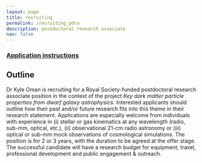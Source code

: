 ```yaml
---
layout: page
title: recruiting
permalink: /recruiting_pdra
description: postdoctoral research associate
nav: false
---
```


### [Application instructions](https://jobregister.aas.org/ad/b930d366)

## Outline

Dr Kyle Oman is recruiting for a Royal Society-funded postdoctoral research associate position in the context of the project _Key dark matter particle properties from dwarf galaxy astrophysics_. Interested applicants should outline how their past and/or future research fits into this theme in their research statement. Applications are especially welcome from individuals with experience in (i) stellar or gas kinematics at any wavelength (radio, sub-mm, optical, etc.), (ii) observational 21-cm radio astronomy or (iii) optical or sub-mm mock observations of cosmological simulations. The position is for 2 or 3 years, with the duration to be agreed at the offer stage. The successful candidate will have a research budget for equipment, travel, professional development and public engagement & outreach.